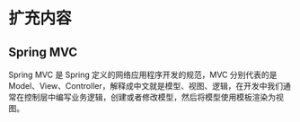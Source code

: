 # 扩充内容

## Spring MVC

Spring MVC 是 Spring 定义的网络应用程序开发的规范，MVC 分别代表的是 Model、View、Controller，解释成中文就是模型、视图、逻辑，在开发中我们通常在控制层中编写业务逻辑，创建或者修改模型，然后将模型使用模板渲染为视图。

